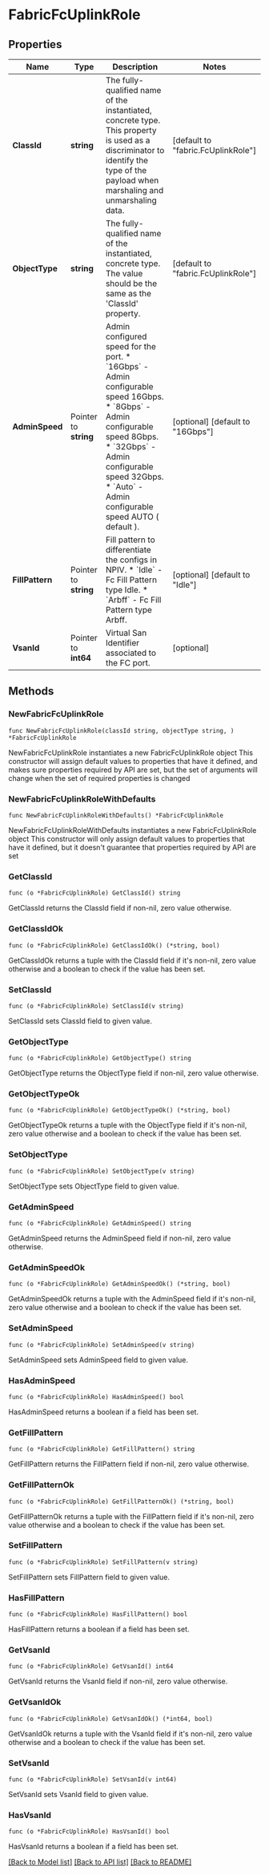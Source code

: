 # FabricFcUplinkRole

## Properties

Name | Type | Description | Notes
------------ | ------------- | ------------- | -------------
**ClassId** | **string** | The fully-qualified name of the instantiated, concrete type. This property is used as a discriminator to identify the type of the payload when marshaling and unmarshaling data. | [default to "fabric.FcUplinkRole"]
**ObjectType** | **string** | The fully-qualified name of the instantiated, concrete type. The value should be the same as the &#39;ClassId&#39; property. | [default to "fabric.FcUplinkRole"]
**AdminSpeed** | Pointer to **string** | Admin configured speed for the port. * &#x60;16Gbps&#x60; - Admin configurable speed 16Gbps. * &#x60;8Gbps&#x60; - Admin configurable speed 8Gbps. * &#x60;32Gbps&#x60; - Admin configurable speed 32Gbps. * &#x60;Auto&#x60; - Admin configurable speed AUTO ( default ). | [optional] [default to "16Gbps"]
**FillPattern** | Pointer to **string** | Fill pattern to differentiate the configs in NPIV. * &#x60;Idle&#x60; - Fc Fill Pattern type Idle. * &#x60;Arbff&#x60; - Fc Fill Pattern type Arbff. | [optional] [default to "Idle"]
**VsanId** | Pointer to **int64** | Virtual San Identifier associated to the FC port. | [optional] 

## Methods

### NewFabricFcUplinkRole

`func NewFabricFcUplinkRole(classId string, objectType string, ) *FabricFcUplinkRole`

NewFabricFcUplinkRole instantiates a new FabricFcUplinkRole object
This constructor will assign default values to properties that have it defined,
and makes sure properties required by API are set, but the set of arguments
will change when the set of required properties is changed

### NewFabricFcUplinkRoleWithDefaults

`func NewFabricFcUplinkRoleWithDefaults() *FabricFcUplinkRole`

NewFabricFcUplinkRoleWithDefaults instantiates a new FabricFcUplinkRole object
This constructor will only assign default values to properties that have it defined,
but it doesn't guarantee that properties required by API are set

### GetClassId

`func (o *FabricFcUplinkRole) GetClassId() string`

GetClassId returns the ClassId field if non-nil, zero value otherwise.

### GetClassIdOk

`func (o *FabricFcUplinkRole) GetClassIdOk() (*string, bool)`

GetClassIdOk returns a tuple with the ClassId field if it's non-nil, zero value otherwise
and a boolean to check if the value has been set.

### SetClassId

`func (o *FabricFcUplinkRole) SetClassId(v string)`

SetClassId sets ClassId field to given value.


### GetObjectType

`func (o *FabricFcUplinkRole) GetObjectType() string`

GetObjectType returns the ObjectType field if non-nil, zero value otherwise.

### GetObjectTypeOk

`func (o *FabricFcUplinkRole) GetObjectTypeOk() (*string, bool)`

GetObjectTypeOk returns a tuple with the ObjectType field if it's non-nil, zero value otherwise
and a boolean to check if the value has been set.

### SetObjectType

`func (o *FabricFcUplinkRole) SetObjectType(v string)`

SetObjectType sets ObjectType field to given value.


### GetAdminSpeed

`func (o *FabricFcUplinkRole) GetAdminSpeed() string`

GetAdminSpeed returns the AdminSpeed field if non-nil, zero value otherwise.

### GetAdminSpeedOk

`func (o *FabricFcUplinkRole) GetAdminSpeedOk() (*string, bool)`

GetAdminSpeedOk returns a tuple with the AdminSpeed field if it's non-nil, zero value otherwise
and a boolean to check if the value has been set.

### SetAdminSpeed

`func (o *FabricFcUplinkRole) SetAdminSpeed(v string)`

SetAdminSpeed sets AdminSpeed field to given value.

### HasAdminSpeed

`func (o *FabricFcUplinkRole) HasAdminSpeed() bool`

HasAdminSpeed returns a boolean if a field has been set.

### GetFillPattern

`func (o *FabricFcUplinkRole) GetFillPattern() string`

GetFillPattern returns the FillPattern field if non-nil, zero value otherwise.

### GetFillPatternOk

`func (o *FabricFcUplinkRole) GetFillPatternOk() (*string, bool)`

GetFillPatternOk returns a tuple with the FillPattern field if it's non-nil, zero value otherwise
and a boolean to check if the value has been set.

### SetFillPattern

`func (o *FabricFcUplinkRole) SetFillPattern(v string)`

SetFillPattern sets FillPattern field to given value.

### HasFillPattern

`func (o *FabricFcUplinkRole) HasFillPattern() bool`

HasFillPattern returns a boolean if a field has been set.

### GetVsanId

`func (o *FabricFcUplinkRole) GetVsanId() int64`

GetVsanId returns the VsanId field if non-nil, zero value otherwise.

### GetVsanIdOk

`func (o *FabricFcUplinkRole) GetVsanIdOk() (*int64, bool)`

GetVsanIdOk returns a tuple with the VsanId field if it's non-nil, zero value otherwise
and a boolean to check if the value has been set.

### SetVsanId

`func (o *FabricFcUplinkRole) SetVsanId(v int64)`

SetVsanId sets VsanId field to given value.

### HasVsanId

`func (o *FabricFcUplinkRole) HasVsanId() bool`

HasVsanId returns a boolean if a field has been set.


[[Back to Model list]](../README.md#documentation-for-models) [[Back to API list]](../README.md#documentation-for-api-endpoints) [[Back to README]](../README.md)


